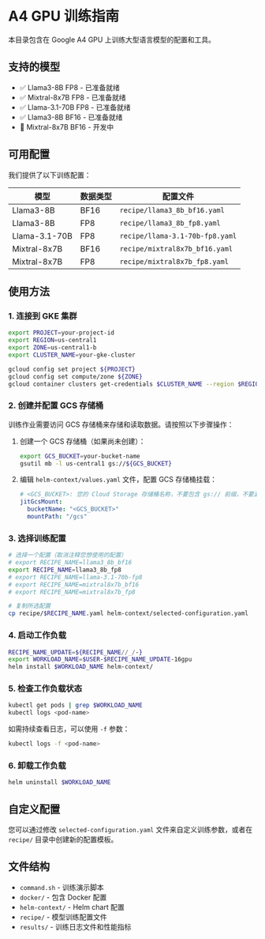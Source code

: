 # A4 GPU 训练指南

本目录包含在 Google A4 GPU 上训练大型语言模型的配置和工具。

## 支持的模型

- ✅ Llama3-8B FP8 - 已准备就绪
- ✅ Mixtral-8x7B FP8 - 已准备就绪
- ✅ Llama-3.1-70B FP8 - 已准备就绪
- ✅ Llama3-8B BF16 - 已准备就绪
- 🚧 Mixtral-8x7B BF16 - 开发中

## 可用配置

我们提供了以下训练配置：

| 模型 | 数据类型 | 配置文件 |
|------|---------|---------|
| Llama3-8B | BF16 | `recipe/llama3_8b_bf16.yaml` |
| Llama3-8B | FP8 | `recipe/llama3_8b_fp8.yaml` |
| Llama-3.1-70B | FP8 | `recipe/llama-3.1-70b-fp8.yaml` |
| Mixtral-8x7B | BF16 | `recipe/mixtral8x7b_bf16.yaml` |
| Mixtral-8x7B | FP8 | `recipe/mixtral8x7b_fp8.yaml` |

## 使用方法

### 1. 连接到 GKE 集群

```bash
export PROJECT=your-project-id
export REGION=us-central1
export ZONE=us-central1-b
export CLUSTER_NAME=your-gke-cluster

gcloud config set project ${PROJECT}
gcloud config set compute/zone ${ZONE}
gcloud container clusters get-credentials $CLUSTER_NAME --region $REGION
```

### 2. 创建并配置 GCS 存储桶

训练作业需要访问 GCS 存储桶来存储和读取数据。请按照以下步骤操作：

1. 创建一个 GCS 存储桶（如果尚未创建）：
   ```bash
   export GCS_BUCKET=your-bucket-name
   gsutil mb -l us-central1 gs://${GCS_BUCKET}
   ```

2. 编辑 `helm-context/values.yaml` 文件，配置 GCS 存储桶挂载：
   ```yaml
   # <GCS_BUCKET>: 您的 Cloud Storage 存储桶名称，不要包含 gs:// 前缀，不要漏掉双引号
   jitGcsMount:
     bucketName: "<GCS_BUCKET>"
     mountPath: "/gcs"
   ```

### 3. 选择训练配置

```bash
# 选择一个配置（取消注释您想使用的配置）
# export RECIPE_NAME=llama3_8b_bf16
export RECIPE_NAME=llama3_8b_fp8
# export RECIPE_NAME=llama-3.1-70b-fp8
# export RECIPE_NAME=mixtral8x7b_bf16
# export RECIPE_NAME=mixtral8x7b_fp8

# 复制所选配置
cp recipe/$RECIPE_NAME.yaml helm-context/selected-configuration.yaml
```

### 4. 启动工作负载

```bash
RECIPE_NAME_UPDATE=${RECIPE_NAME//_/-}
export WORKLOAD_NAME=$USER-$RECIPE_NAME_UPDATE-16gpu
helm install $WORKLOAD_NAME helm-context/
```

### 5. 检查工作负载状态

```bash
kubectl get pods | grep $WORKLOAD_NAME
kubectl logs <pod-name>
```

如需持续查看日志，可以使用 `-f` 参数：
```bash
kubectl logs -f <pod-name>
```

### 6. 卸载工作负载

```bash
helm uninstall $WORKLOAD_NAME
```

## 自定义配置

您可以通过修改 `selected-configuration.yaml` 文件来自定义训练参数，或者在 `recipe/` 目录中创建新的配置模板。

## 文件结构

- `command.sh` - 训练演示脚本
- `docker/` - 包含 Docker 配置
- `helm-context/` - Helm chart 配置
- `recipe/` - 模型训练配置文件
- `results/` - 训练日志文件和性能指标